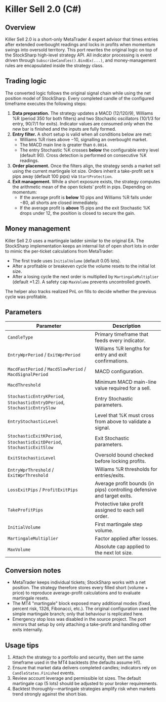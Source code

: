 # Killer Sell 2.0 (C#)

## Overview
Killer Sell 2.0 is a short-only MetaTrader 4 expert advisor that times entries after
extended overbought readings and locks in profits when momentum swings into
oversold territory. This port rewrites the original logic on top of the StockSharp
high-level strategy API. All indicator processing is event driven through
`SubscribeCandles().BindEx(...)`, and money-management rules are encapsulated
inside the strategy class.

## Trading logic
The converted logic follows the original signal chain while using the net position
model of StockSharp. Every completed candle of the configured timeframe executes
the following steps:

1. **Data preparation.** The strategy updates a MACD (12/120/9), Williams %R
   (period 350 for both filters) and two Stochastic oscillators (10/1/3 for entry,
   90/7/1 for exits). Indicator values are consumed only when the new bar is
   finished and the inputs are fully formed.
2. **Entry filter.** A short setup is valid when all conditions below are met:
   - Williams %R rises above −10, signalling an overbought market.
   - The MACD main line is greater than `0.0014`.
   - The entry Stochastic %K crosses **below** the configurable entry level
     (default 90). Cross detection is performed on consecutive %K readings.
3. **Order placement.** Once the filters align, the strategy sends a market sell
   using the current martingale lot size. Orders inherit a take-profit set `N`
   pips away (default 100 pips) via `StartProtection`.
4. **Exit management.** While a short exposure exists, the strategy computes the
   arithmetic mean of the open tickets' profit in pips. Depending on momentum:
   - If the average profit is **below** 10 pips and Williams %R falls under −80,
     all shorts are closed immediately.
   - If the average profit is **above** 15 pips and the exit Stochastic %K drops
     under 12, the position is closed to secure the gain.

## Money management
Killer Sell 2.0 uses a martingale ladder similar to the original EA. The StockSharp
implementation keeps an internal list of open short lots in order to mimic the
per-ticket calculations from MetaTrader:

- The first trade uses `InitialVolume` (default 0.05 lots).
- After a profitable or breakeven cycle the volume resets to the initial lot size.
- After a losing cycle the next order is multiplied by `MartingaleMultiplier`
  (default ×1.2). A safety cap `MaxVolume` prevents uncontrolled growth.

The helper also tracks realized PnL on fills to decide whether the previous cycle
was profitable.

## Parameters
| Parameter | Description |
|-----------|-------------|
| `CandleType` | Primary timeframe that feeds every indicator. |
| `EntryWprPeriod` / `ExitWprPeriod` | Williams %R lengths for entry and exit confirmations. |
| `MacdFastPeriod` / `MacdSlowPeriod` / `MacdSignalPeriod` | MACD configuration. |
| `MacdThreshold` | Minimum MACD main-line value required for a sell. |
| `StochasticEntryKPeriod`, `StochasticEntryDPeriod`, `StochasticEntrySlow` | Entry Stochastic parameters. |
| `EntryStochasticLevel` | Level that %K must cross from above to validate a signal. |
| `StochasticExitKPeriod`, `StochasticExitDPeriod`, `StochasticExitSlow` | Exit Stochastic parameters. |
| `ExitStochasticLevel` | Oversold bound checked before locking profits. |
| `EntryWprThreshold` / `ExitWprThreshold` | Williams %R thresholds for entries/exits. |
| `LossExitPips` / `ProfitExitPips` | Average profit bounds (in pips) controlling defensive and target exits. |
| `TakeProfitPips` | Protective take profit assigned to each sell order. |
| `InitialVolume` | First martingale step volume. |
| `MartingaleMultiplier` | Factor applied after losses. |
| `MaxVolume` | Absolute cap applied to the next lot size. |

## Conversion notes
- MetaTrader keeps individual tickets; StockSharp works with a net position.
  The strategy therefore stores every filled short (volume + price) to reproduce
  average-profit calculations and to evaluate martingale resets.
- The MT4 "martingale" block exposed many additional modes (fixed, percent risk,
  1326, Fibonacci, etc.). The original configuration used the simple martingale
  branch; only that behaviour is replicated here.
- Emergency stop loss was disabled in the source project. The port mirrors that
  setup by only attaching a take-profit and handling other exits internally.

## Usage tips
1. Attach the strategy to a portfolio and security, then set the same timeframe
   used in the MT4 backtests (the defaults assume H1).
2. Ensure that market data delivers completed candles; indicators rely on
   `CandleStates.Finished` events.
3. Review account leverage and permissible lot sizes. The default martingale cap
   (5 lots) should be adjusted to your broker requirements.
4. Backtest thoroughly—martingale strategies amplify risk when markets trend
   strongly against the short bias.

